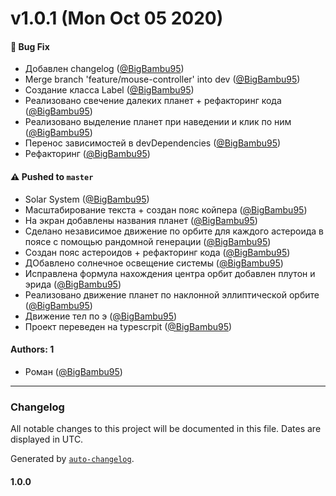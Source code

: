 # v1.0.1 (Mon Oct 05 2020)

#### 🐛 Bug Fix

- Добавлен changelog ([@BigBambu95](https://github.com/BigBambu95))
- Merge branch 'feature/mouse-controller' into dev ([@BigBambu95](https://github.com/BigBambu95))
- Создание класса Label ([@BigBambu95](https://github.com/BigBambu95))
- Реализовано свечение далеких планет + рефакторинг кода ([@BigBambu95](https://github.com/BigBambu95))
- Реализовано выделение планет при наведении и клик по ним ([@BigBambu95](https://github.com/BigBambu95))
- Перенос зависимостей в devDependencies ([@BigBambu95](https://github.com/BigBambu95))
- Рефакторинг ([@BigBambu95](https://github.com/BigBambu95))

#### ⚠️ Pushed to `master`

- Solar System ([@BigBambu95](https://github.com/BigBambu95))
- Масштабирование текста + создан пояс койпера ([@BigBambu95](https://github.com/BigBambu95))
- На экран добавлены названия планет ([@BigBambu95](https://github.com/BigBambu95))
- Сделано независимое движение по орбите для каждого астероида в поясе с помощью рандомной генерации ([@BigBambu95](https://github.com/BigBambu95))
- Создан пояс астероидов + рефакторинг кода ([@BigBambu95](https://github.com/BigBambu95))
- ДОбавлено солнечное освещение системы ([@BigBambu95](https://github.com/BigBambu95))
- Исправлена формула нахождения центра орбит добавлен плутон и эрида ([@BigBambu95](https://github.com/BigBambu95))
- Реализовано движение планет по наклонной эллиптической орбите ([@BigBambu95](https://github.com/BigBambu95))
- Движение тел по э ([@BigBambu95](https://github.com/BigBambu95))
- Проект переведен на typescrpit ([@BigBambu95](https://github.com/BigBambu95))

#### Authors: 1

- Роман ([@BigBambu95](https://github.com/BigBambu95))

---

### Changelog

All notable changes to this project will be documented in this file. Dates are displayed in UTC.

Generated by [`auto-changelog`](https://github.com/CookPete/auto-changelog).

#### 1.0.0
